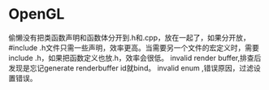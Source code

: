 # OpenGL
偷懒没有把类函数声明和函数体分开到.h和.cpp，放在一起了，如果分开放，#include .h文件只需一些声明，效率更高。当需要另一个文件的宏定义时，需要include .h，如果把函数定义也放.h，效率会很低。
invalid render buffer,排查后发现是忘记generate renderbuffer id就bind。
invalid enum ,错误原因，过滤设置错误。
